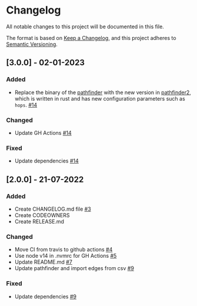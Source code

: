 # Changelog
All notable changes to this project will be documented in this file.

The format is based on [Keep a Changelog](https://keepachangelog.com/en/1.0.0/),
and this project adheres to [Semantic Versioning](https://semver.org/spec/v2.0.0.html).

## [3.0.0] - 02-01-2023

### Added

- Replace the binary of the [pathfinder](https://github.com/chriseth/pathfinder) with the new version in [pathfinder2](https://github.com/chriseth/pathfinder2), which is written in rust and has new configuration parameters such as `hops`. [#14](https://github.com/CirclesUBI/circles-transfer/pull/14)

### Changed

- Update GH Actions [#14](https://github.com/CirclesUBI/circles-transfer/pull/14)

### Fixed

- Update dependencies [#14](https://github.com/CirclesUBI/circles-transfer/pull/4)

## [2.0.0] - 21-07-2022

### Added

- Create CHANGELOG.md file [#3](https://github.com/CirclesUBI/circles-transfer/pull/3)
- Create CODEOWNERS
- Create RELEASE.md

### Changed

- Move CI from travis to github actions [#4](https://github.com/CirclesUBI/circles-transfer/pull/4)
- Use node v14 in .nvmrc for GH Actions [#5](https://github.com/CirclesUBI/circles-transfer/pull/5)
- Update README.md [#7](https://github.com/CirclesUBI/circles-transfer/pull/7)
- Update pathfinder and import edges from csv [#9](https://github.com/CirclesUBI/circles-transfer/pull/9)

### Fixed

- Update dependencies [#9](https://github.com/CirclesUBI/circles-transfer/pull/9)
